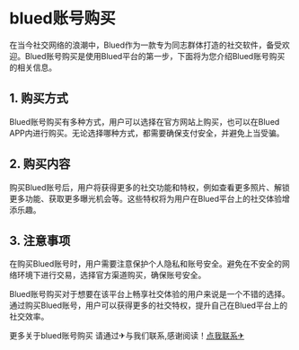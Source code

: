 # blued账号购买

在当今社交网络的浪潮中，Blued作为一款专为同志群体打造的社交软件，备受欢迎。Blued账号购买是使用Blued平台的第一步，下面将为您介绍Blued账号购买的相关信息。

## 1. 购买方式

Blued账号购买有多种方式，用户可以选择在官方网站上购买，也可以在Blued APP内进行购买。无论选择哪种方式，都需要确保支付安全，并避免上当受骗。

## 2. 购买内容

购买Blued账号后，用户将获得更多的社交功能和特权，例如查看更多照片、解锁更多功能、获取更多曝光机会等。这些特权将为用户在Blued平台上的社交体验增添乐趣。

## 3. 注意事项

在购买Blued账号时，用户需要注意保护个人隐私和账号安全。避免在不安全的网络环境下进行交易，选择官方渠道购买，确保账号安全。

Blued账号购买对于想要在该平台上畅享社交体验的用户来说是一个不错的选择。通过购买Blued账号，用户可以获得更多的社交特权，提升自己在Blued平台上的社交效率。

更多关于blued账号购买 请通过✈与我们联系,感谢阅读！[点我联系✈](https://u.G208.com)